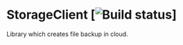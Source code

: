 # StorageClient [![Build status](https://travis-ci.org/ggwozdz90/StorageClient.svg?branch=master)]
Library which creates file backup in cloud.

